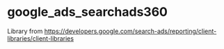 # google_ads_searchads360
Library from https://developers.google.com/search-ads/reporting/client-libraries/client-libraries
